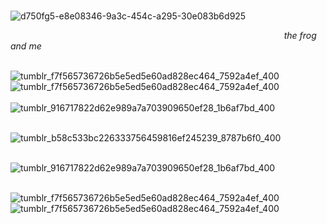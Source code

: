  ⠀⠀ ⠀⠀⠀ ⠀ ⠀⠀  ⠀⠀ ⠀  ⠀ ⠀ ⠀⠀ ⠀⠀⠀ ⠀ ⠀⠀ ⠀⠀ ⠀⠀ ⠀ ⠀⠀ ⠀ ⠀⠀ ⠀ ⠀⠀ ⠀![d750fg5-e8e08346-9a3c-454c-a295-30e083b6d925](https://github.com/user-attachments/assets/9f00e9bb-59a1-40ae-96b7-92ef71c92f75)


  ⠀⠀ ⠀⠀⠀ ⠀ ⠀⠀  ⠀ ⠀  ⠀⠀ ⠀
  ⠀⠀ ⠀⠀⠀ ⠀ ⠀⠀  ⠀⠀ ⠀  ⠀⠀ ⠀ ⠀ ⠀  ⠀⠀  ⠀⠀⠀⠀ *the frog and me*

⠀ ⠀ ⠀ ⠀ ⠀⠀⠀![tumblr_f7f565736726b5e5ed5e60ad828ec464_7592a4ef_400](https://github.com/user-attachments/assets/05191c3a-80b1-4695-9dfd-acadb9f6cafa)⠀ ⠀![tumblr_f7f565736726b5e5ed5e60ad828ec464_7592a4ef_400](https://github.com/user-attachments/assets/05191c3a-80b1-4695-9dfd-acadb9f6cafa)  ⠀⠀ ⠀⠀⠀ 
 ⠀⠀ ⠀⠀⠀ ⠀ ⠀⠀  ⠀⠀ ⠀  ⠀⠀ ⠀ ⠀⠀⠀ ⠀⠀⠀⠀⠀ ⠀ ⠀⠀ ⠀![tumblr_916717822d62e989a7a703909650ef28_1b6af7bd_400](https://github.com/user-attachments/assets/8bf27540-4e86-4298-a1f5-c2ad74bed0c8)


 

  ⠀⠀ ⠀⠀⠀ ⠀ ⠀⠀  ⠀⠀ ⠀  ⠀⠀ ⠀ ⠀⠀⠀ ⠀⠀ ⠀⠀ ⠀ ⠀ ⠀ ⠀  ![tumblr_b58c533bc226333756459816ef245239_8787b6f0_400](https://github.com/user-attachments/assets/d22e706d-bd27-4741-96c8-ccedc715040a)
  
 ⠀⠀ ⠀⠀⠀ ⠀ ⠀⠀  ⠀⠀ ⠀  ⠀⠀ ⠀ ⠀⠀⠀ ⠀⠀⠀⠀⠀ ⠀⠀ ⠀⠀ ⠀![tumblr_916717822d62e989a7a703909650ef28_1b6af7bd_400](https://github.com/user-attachments/assets/8bf27540-4e86-4298-a1f5-c2ad74bed0c8)

⠀ ⠀ ⠀ ⠀ ⠀⠀![tumblr_f7f565736726b5e5ed5e60ad828ec464_7592a4ef_400](https://github.com/user-attachments/assets/05191c3a-80b1-4695-9dfd-acadb9f6cafa)⠀ ⠀![tumblr_f7f565736726b5e5ed5e60ad828ec464_7592a4ef_400](https://github.com/user-attachments/assets/05191c3a-80b1-4695-9dfd-acadb9f6cafa)  ⠀⠀ ⠀⠀⠀ 

 ⠀⠀ ⠀⠀⠀ ⠀ ⠀⠀  ⠀⠀ ⠀  ⠀⠀ ⠀ ⠀⠀ ⠀⠀⠀ ⠀ ⠀⠀ ⠀⠀ ⠀⠀ ⠀ ⠀⠀ ⠀ ⠀⠀ ⠀ ⠀⠀ ⠀
